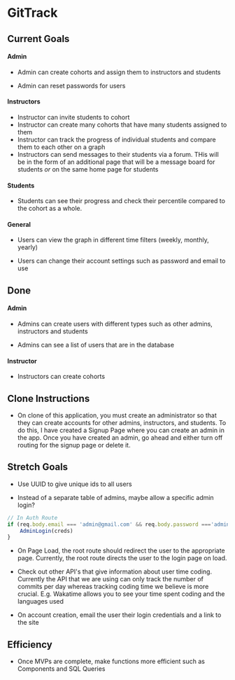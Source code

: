 # GitTrack

## Current Goals

#### Admin
- Admin can create cohorts and assign them to instructors and students

- Admin can reset passwords for users

#### Instructors
- Instructor can invite students to cohort
- Instructor can create many cohorts that have many students assigned to them
- Instructor can track the progress of individual students and compare them to each other on a graph
- Instructors can send messages to their students via a forum. THis will be in the form of an additional page that will be a message board for students *or* on the same home page for students

#### Students
- Students can see their progress and check their percentile compared to the cohort as a whole.

#### General
- Users can view the graph in different time filters (weekly, monthly, yearly)

- Users can change their account settings such as password and email to use

## Done

#### Admin
- Admins can create users with different types such as other admins, instructors and students

- Admins can see a list of users that are in the database

#### Instructor
- Instructors can create cohorts

## Clone Instructions
- On clone of this application, you must create an administrator so that they can create accounts for other admins, instructors, and students. To do this, I have created a Signup Page where you can create an admin in the app. Once you have created an admin, go ahead and either turn off routing for the signup page or delete it.


## Stretch Goals

- Use UUID to give unique ids to all users

- Instead of a separate table of admins, maybe allow a specific admin login? 

```javascript
// In Auth Route
if (req.body.email === 'admin@gmail.com' && req.body.password ==='adminPassword') {
    AdminLogin(creds)
}
```


- On Page Load, the root route should redirect the user to the appropriate page. Currently, the root route directs the user to the login page on load.

- Check out other API's that give information about user time coding. Currently the API that we are using can only track the number of commits per day whereas tracking coding time we believe is more crucial. E.g. Wakatime allows you to see your time spent coding and the languages used

- On account creation, email the user their login credentials and a link to the site

## Efficiency
- Once MVPs are complete, make functions more efficient such as Components and SQL Queries